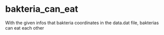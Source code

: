 # bakteria_can_eat

With the given infos that bakteria coordinates in the data.dat file, bakterias can eat each other

